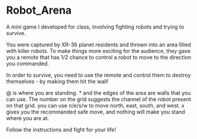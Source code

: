 # Robot_Arena
A mini game I developed for class, involving fighting robots and trying to survive.

You were captured by XR-36 planet residents and thrown into an area filled with killer robots. To make things more exciting for the audience, they gave you a remote that has 1/2 chance to control a robot to move to the direction you commanded.

In order to survive, you need to use the remote and control them to destroy themselves - by making them hit the wall!

@ is where you are standing. * and the edges of the area are walls that you can use. The number on the grid suggests the channel of the robot present on that grid. you can use n/e/s/w to move north, east, south, and west. x gives you the recommanded safe move, and nothing will make you stand where you are at.

Follow the instructions and fight for your life!
